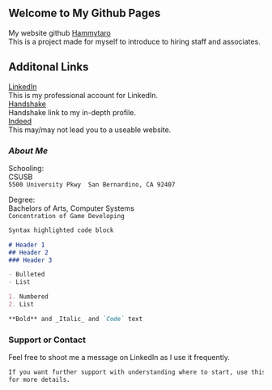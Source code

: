 ## Welcome to My Github Pages

My website github [Hammytaro](https://github.com/Hammytaro/cse4050/edit/gh-pages/index.md) <br/>
This is a project made for myself to introduce to hiring staff and associates. 


## Additonal Links
[LinkedIn](https://https://www.linkedin.com/in/sean-akins-csegame-designer/) <br/>
This is my professional account for LinkedIn.<br/>
[Handshake](https://csusb.joinhandshake.com/users/8592457) <br/>
Handshake link to my in-depth profile. <br/>
[Indeed](https://my.indeed.com/resume?hl=en&co=US&from=gnav-acme--jobseeker-contributions-webapp/) <br/>
This may/may not lead you to a useable website. <br/> 

### _About Me_

Schooling: <br/>
CSUSB <br/>
`5500 University Pkwy 
San Bernardino, CA 92407` <br/>

Degree: <br/>
Bachelors of Arts, Computer Systems <br/>
`Concentration of Game Developing` <br/>

```markdown
Syntax highlighted code block

# Header 1
## Header 2
### Header 3

- Bulleted
- List

1. Numbered
2. List

**Bold** and _Italic_ and `Code` text

```

### Support or Contact
Feel free to shoot me a message on LinkedIn as I use it frequently.


```markdown
If you want further support with understanding where to start, use this [Link](https://guides.github.com/features/mastering-markdown/) <br/>
for more details. 
